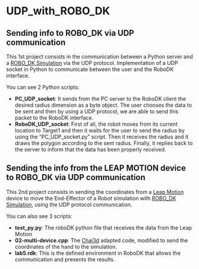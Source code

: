 # UDP_with_ROBO_DK
## Sending info to ROBO_DK via UDP communication
This 1st project consists in the communication between a Python server and a [ROBO_DK Simulation](https://robodk.com/) via the UDP protocol. Implementation of a UDP socket in Python to communicate between the user and the RoboDK interface. 

You can see 2 Python scripts:
- **PC_UDP_socket**: It sends from the PC server to the RoboDK client the desired radius dimension as a byte object. The user chooses the data to be sent and then by using a UDP protocol, we are able to send this packet to the RoboDK interface.
- **RoboDK_UDP_socket**: First of all, the robot moves from its current location to Target1 and then it waits for the user to send the radius by using the “PC_UDP_socket.py” script. Then it receives the radius and it draws the polygon according to the sent radius. Finally, it replies back to the server to inform that the data has been properly received.

## Sending the info from the LEAP MOTION device to ROBO_DK via UDP communication
This 2nd project consists in sending the coordinates from a [Leap Motion](https://www.ultraleap.com/) device to move the End-Effector of a Robot simulation with [ROBO_DK Simulation](https://robodk.com/), using the UDP protocol communication. 

You can also see 3 scripts:
- **test_py.py**: The roboDK python file that receives the data from the Leap Motion
- **02-multi-device.cpp**: The [Chai3d](https://www.chai3d.org/) adapted code, modified to send the coordinates of the hand to the simulation.
- **lab5.rdk**: This is the defined environment in RoboDK that allows the communication and presents the results.
